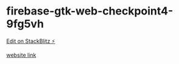 # firebase-gtk-web-checkpoint4-9fg5vh

[Edit on StackBlitz ⚡️](https://stackblitz.com/edit/firebase-gtk-web-checkpoint4-yyzdzr?file=index.html)

[website link](https://firebase-gtk-web-checkpoint4-yyzdzr.stackblitz.io/)
